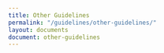 ```yaml
---
title: Other Guidelines
permalink: "/guidelines/other-guidelines/"
layout: documents
document: other-guidelines
---
```


